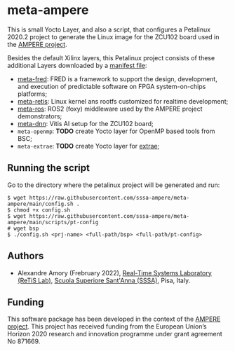 # meta-ampere

This is small Yocto Layer, and also a script, that configures a Petalinux 2020.2 project to generate the Linux image for the ZCU102 board used in the [AMPERE project](https://ampere-euproject.eu/).

Besides the default Xilinx layers, this Petalinux project consists of these additional Layers downloaded by a [manifest file](https://github.com/sssa-ampere/zcu102-manifest):
- [meta-fred](https://github.com/fred-framework/meta-fred): FRED is a framework to support the design, development, and execution of predictable software on FPGA system-on-chips platforms; 
- [meta-retis](https://github.com/fred-framework/meta-retis): Linux kernel ans rootfs customized for realtime development;
- [meta-ros](https://github.com/ros/meta-ros/tree/zeus): ROS2 (foxy) middleware used by the AMPERE project demonstrators;
- [meta-dnn](https://github.com/sssa-ampere/meta-dnn): Vitis AI setup for the ZCU102 board;
- `meta-openmp`: **TODO** create Yocto layer for OpenMP based tools from BSC;
- `meta-extrae`: **TODO** create Yocto layer for [extrae](https://github.com/bsc-performance-tools/extrae);

<!---
# TODO: create recipe for PAPI and Extrae
# extrae depedencies
sudo apt-get install libunwind-dev libxml2-dev libzip-dev

# download the source code
git clone https://bitbucket.org/icl/papi.git
git clone https://github.com/SSSA-ampere/extrae.git
https://gitlab.bsc.es/ampere-sw/wp2/extrae

cd papi/src
./configure
make -j 8 
sudo make install
cd ../..

cd extrae
autoconf
./configure
make -j 8 
sudo make install
cd ../..

# TODO create recipe for the version of libomp used by BSC
https://gitlab.bsc.es/ampere-sw/wp2/llvm/-/tree/master/openmp
--->

## Running the script

Go to the directory where the petalinux project will be generated and run:

    $ wget https://raw.githubusercontent.com/sssa-ampere/meta-ampere/main/config.sh .
    $ chmod +x config.sh
    $ wget https://raw.githubusercontent.com/sssa-ampere/meta-ampere/main/scripts/pt-config
    # wget bsp
    $ ./config.sh <prj-name> <full-path/bsp> <full-path/pt-config>

## Authors

 - Alexandre Amory (Frebruary 2022), [Real-Time Systems Laboratory (ReTiS Lab)](https://retis.santannapisa.it/), [Scuola Superiore Sant'Anna (SSSA)](https://www.santannapisa.it/), Pisa, Italy.

## Funding
 
This software package has been developed in the context of the [AMPERE project](https://ampere-euproject.eu/). This project has received funding from the European Union’s Horizon 2020 research and innovation programme under grant agreement No 871669.
